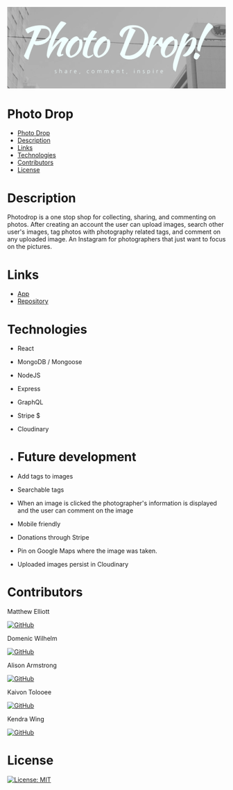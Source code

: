 
![Homepage screenshot](/photodrop_screenshot.png)
# Photo Drop

- [Photo Drop](#photo-drop)
- [Description](#description)
- [Links](#links)
- [Technologies](#technologies)
- [Contributors](#contributors)
- [License](#license)
# Description

Photodrop is a one stop shop for collecting, sharing, and commenting on photos. After creating an account the user can
upload images, search other user's images, tag photos with photography related tags, and comment on any uploaded image. An Instagram for photographers that just want to focus on the pictures.
# Links

- [App](https://photo-drop2.herokuapp.com/)
- [Repository](https://github.com/MatteoThomas/photo-drop)


# Technologies

- React
- MongoDB / Mongoose
- NodeJS
- Express
- GraphQL
- Stripe $
- Cloudinary
- # Future development

- Add tags to images
- Searchable tags
- When an image is clicked the photographer's information is displayed and the   user can comment on the image
- Mobile friendly
- Donations through Stripe
- Pin on Google Maps where the image was taken.
- Uploaded images persist in Cloudinary

# Contributors

Matthew Elliott

[![GitHub](https://img.shields.io/badge/GitHub-MatteoThomas-green?style=social&logo=GitHub&link=https://github.com/MatteoThomas)](https://github.com/MatteoThomas)

Domenic Wilhelm

[![GitHub](https://img.shields.io/badge/GitHub-Domenicsw92-8c1c3?style=social&logo=GitHub&link=https://github.com/Domenicsw92)](https://github.com/Domenicsw92)

Alison Armstrong

[![GitHub](https://img.shields.io/badge/GitHub-Alison_Armstrong-green?style=social&logo=GitHub&link=https://github.com/kaivont85/Group-3-Project)](https://github.com/kaivont85/Group-3-Project)

Kaivon Tolooee

[![GitHub](https://img.shields.io/badge/GitHub-kaivont85-green?style=social&logo=GitHub&link=https://github.com/kaivont85)](https://github.com/kaivont85)

Kendra Wing

[![GitHub](https://img.shields.io/badge/GitHub-kwing25-green?style=social&logo=GitHub&link=https://github.com/kwing25)](https://github.com/kwing25)

# License

[![License: MIT](https://img.shields.io/badge/License-MIT-yellow.svg)](https://opensource.org/licenses/MIT)
